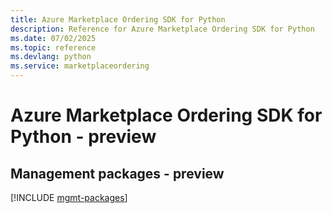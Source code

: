 ```yaml
---
title: Azure Marketplace Ordering SDK for Python
description: Reference for Azure Marketplace Ordering SDK for Python
ms.date: 07/02/2025
ms.topic: reference
ms.devlang: python
ms.service: marketplaceordering
---
```

# Azure Marketplace Ordering SDK for Python - preview

## Management packages - preview
[!INCLUDE [mgmt-packages](marketplace-ordering-mgmt-index.md)]